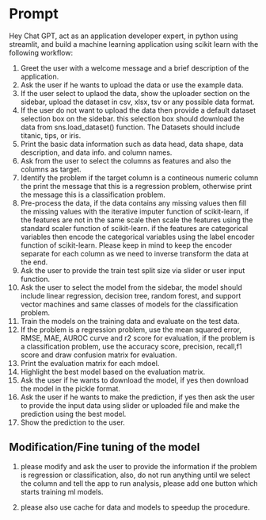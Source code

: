 # Prompt

Hey Chat GPT, act as an application developer expert, in python using streamlit, and build a machine learning application using scikit learn with the following workflow:

1. Greet the user with a welcome message and a brief description of the application.
2. Ask the user if he wants to upload the data or use the example data.
3. If the user select to uplaod the data, show the uploader section on the sidebar, upload the  dataset in csv, xlsx, tsv or any possible data format.
4. If the user do not want to upload the data then provide a default dataset selection box on the sidebar. this selection box should download the data from sns.load_dataset() function. The Datasets should include titanic, tips, or iris.
5. Print the basic data information such as data head, data shape, data description, and data info. and column names.
6. Ask from the user to select the columns as features and also the columns as target.
7. Identify the problem if the target column is a contineous numeric column the print the message that this is a regression problem, otherwise print the message this is a classification problem.
8. Pre-process the data, if the data contains any missing values then fill the missing values with the iterative imputer function of scikit-learn, if the features are not in the same scale then scale the features using the standard scaler function of scikit-learn. if the features are categorical variables then encode the categorical variables using the label encoder function of scikit-learn. Please keep in mind to keep the encoder separate for each column as we need to inverse transform the data at the end.
9. Ask the user to provide the train test split size via slider or user input function.
10. Ask the user to select the model from the sidebar, the model should include linear regression, decision tree, random forest, and support vector machines and same classes of models for the classification problem.
11. Train the models on the training data and evaluate on the test data.
12. If the problem is a regression problem, use the mean squared error, RMSE, MAE, AUROC curve and r2 score for evaluation, if the problem is a classification problem, use the accuracy score, precision, recall,f1 score and draw confusion matrix for evaluation.
13. Print the evaluation matrix for each mdoel.
14. Highlight the best model based on the evaluation matrix.
15. Ask the user if he wants to download the model, if yes then download the model in the pickle format.
16. Ask the user if he wants to make the prediction, if yes then ask the user to provide the input data using slider or uploaded file and make the prediction using the best model.
17. Show the prediction to the user.

## Modification/Fine tuning of the model

1. please modify and ask the user to provide the information if the problem is regression or classification, also, do not run anything until we select the column and tell the app to run analysis, please add one button which starts training ml models.

2. please also use cache for data and models to speedup the procedure.